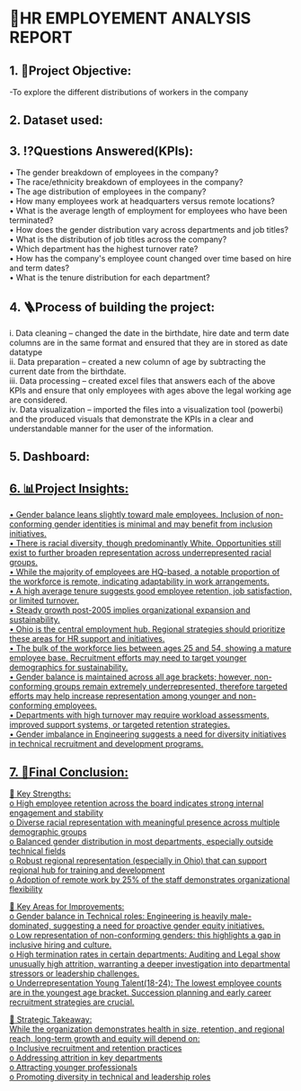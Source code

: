 # 📄HR EMPLOYEMENT ANALYSIS REPORT

## 1.	🎯Project Objective:
-To explore the different distributions of workers in the company

## 2.	Dataset used:

## 3.	⁉️Questions Answered(KPIs):
•	The gender breakdown of employees in the company?<br>
•	The race/ethnicity breakdown of employees in the company?<br>
•	The age distribution of employees in the company?<br>
•	How many employees work at headquarters versus remote locations?<br>
•	What is the average length of employment for employees who have been terminated?<br>
•	How does the gender distribution vary across departments and job titles?<br>
•	What is the distribution of job titles across the company?<br>
•	Which department has the highest turnover rate?<br>
•	How has the company's employee count changed over time based on hire and term dates?<br>
•	What is the tenure distribution for each department?<br>

## 4.	🪜Process of building the project:
i.	Data cleaning – changed the date in the birthdate, hire date and term date columns are in the same format and ensured that they are in stored as date datatype<br>
ii.	Data preparation – created a new column of age by subtracting the current date from the birthdate.<br>
iii.	Data processing – created excel files that answers each of the above KPIs and ensure that only employees with ages above the legal working age are considered.<br>
iv.	Data visualization – imported the files into a visualization tool (powerbi) and the produced visuals that demonstrate the KPIs in a clear and understandable manner for the user of the information.<br>

## 5.	Dashboard:
<a href=https://github.com/Dilen-dev/End-to-end-projects/blob/main/Data-Analysis/HR-Employment-Analysis/Screenshot%202025-08-01%20010709.png>
<a href=https://github.com/Dilen-dev/End-to-end-projects/blob/main/Data-Analysis/HR-Employment-Analysis/Screenshot%202025-08-01%20010735.png>

## 6.	📊Project Insights:
•	Gender balance leans slightly toward male employees. Inclusion of non-conforming gender identities is minimal and may benefit from inclusion initiatives.<br>
•	There is racial diversity, though predominantly White. Opportunities still exist to further broaden representation across underrepresented racial groups.<br>
•	While the majority of employees are HQ-based, a notable proportion of the workforce is remote, indicating adaptability in work arrangements.<br>
•	A high average tenure suggests good employee retention, job satisfaction, or limited turnover.<br>
•	Steady growth post-2005 implies organizational expansion and sustainability.<br>
•	Ohio is the central employment hub. Regional strategies should prioritize these areas for HR support and initiatives.<br>
•	The bulk of the workforce lies between ages 25 and 54, showing a mature employee base. Recruitment efforts may need to target younger demographics for sustainability.<br>
•	Gender balance is maintained across all age brackets; however, non-conforming groups remain extremely underrepresented, therefore targeted efforts may help increase representation among younger and non-conforming employees.<br>
•	Departments with high turnover may require workload assessments, improved support systems, or targeted retention strategies.<br>
•	Gender imbalance in Engineering suggests a need for diversity initiatives in technical recruitment and development programs.<br>

## 7.	📄Final Conclusion:
🔹	Key Strengths:<br>
o	High employee retention across the board indicates strong internal engagement and stability<br>
o	Diverse racial representation with meaningful presence across multiple demographic groups<br>
o	Balanced gender distribution in most departments, especially outside technical fields<br>
o	Robust regional representation (especially in Ohio) that can support regional hub for training and development<br>
o	Adoption of remote work by 25% of the staff demonstrates organizational flexibility<br>

🔹	Key Areas for Improvements:<br>
o	Gender balance in Technical roles: Engineering is heavily male-dominated, suggesting a need for proactive gender equity initiatives.<br>
o	Low representation of non-conforming genders: this highlights a gap in inclusive hiring and culture.<br>
o	High termination rates in certain departments: Auditing and Legal show unusually high attrition, warranting a deeper investigation into departmental stressors or leadership challenges.<br>
o	Underrepresentation Young Talent(18-24): The lowest employee counts are in the youngest age bracket. Succession planning and early career recruitment strategies are crucial.<br>

🔹	Strategic Takeaway:<br>
While the organization demonstrates health in size, retention, and regional reach, long-term growth and equity will depend on:<br>
o	Inclusive recruitment and retention practices<br>
o	Addressing attrition in key departments<br>
o	Attracting younger professionals<br>
o	Promoting diversity in technical and leadership roles<br>

